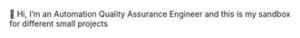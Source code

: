 👋 Hi, I’m an Automation Quality Assurance Engineer and this is my sandbox for different small projects

